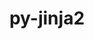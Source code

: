 ---
title: "py-jinja2"
layout: cache
categories: [package, develop-2024-12-01]
meta: {"versions": ["3.1.4"], "compilers": ["gcc@=11.1.0", "gcc@=11.4.0", "gcc@=13.2.0", "gcc@=7.3.1", "gcc@=9.4.0", "oneapi@=2024.2.1"], "oss": ["amzn2", "ubuntu20.04", "ubuntu22.04", "ubuntu24.04"], "platforms": ["linux"], "targets": ["aarch64", "neoverse_n1", "neoverse_v1", "neoverse_v2", "ppc64le", "x86_64_v3"], "stacks": ["aws-isc", "aws-isc-aarch64", "data-vis-sdk", "e4s", "e4s-neoverse-v2", "e4s-neoverse_v1", "e4s-oneapi", "e4s-power", "ml-linux-aarch64-cpu", "ml-linux-aarch64-cuda", "ml-linux-x86_64-cpu", "ml-linux-x86_64-cuda", "root"], "num_specs": 20, "num_specs_by_stack": {"aws-isc-aarch64": 2, "root": 20, "aws-isc": 1, "e4s-power": 2, "data-vis-sdk": 1, "e4s-neoverse_v1": 2, "e4s-neoverse-v2": 2, "e4s": 4, "e4s-oneapi": 2, "ml-linux-aarch64-cpu": 2, "ml-linux-aarch64-cuda": 2, "ml-linux-x86_64-cpu": 2, "ml-linux-x86_64-cuda": 2}}
spec_details: [{"hash": "q56afumldnvtdt44ttdpznal5ygj2sz7", "compiler": "gcc@=7.3.1", "versions": ["3.1.4"], "os": "amzn2", "platform": "linux", "target": "aarch64", "variants": ["build_system=python_pip", "~i18n"], "stacks": ["aws-isc-aarch64", "root"], "size": "-", "tarball": "https://binaries.spack.io/develop-2024-12-01/build_cache/linux-amzn2-aarch64/gcc-7.3.1/py-jinja2-3.1.4/linux-amzn2-aarch64-gcc-7.3.1-py-jinja2-3.1.4-q56afumldnvtdt44ttdpznal5ygj2sz7.spack"}, {"hash": "4ue52vohl3upulfmtkoaimjq55yj6wpe", "compiler": "gcc@=7.3.1", "versions": ["3.1.4"], "os": "amzn2", "platform": "linux", "target": "neoverse_n1", "variants": ["build_system=python_pip", "~i18n"], "stacks": ["aws-isc-aarch64", "root"], "size": "-", "tarball": "https://binaries.spack.io/develop-2024-12-01/build_cache/linux-amzn2-neoverse_n1/gcc-7.3.1/py-jinja2-3.1.4/linux-amzn2-neoverse_n1-gcc-7.3.1-py-jinja2-3.1.4-4ue52vohl3upulfmtkoaimjq55yj6wpe.spack"}, {"hash": "mfj5fwev2qlyayejvlyw2axnqj57rlyg", "compiler": "gcc@=7.3.1", "versions": ["3.1.4"], "os": "amzn2", "platform": "linux", "target": "x86_64_v3", "variants": ["build_system=python_pip", "~i18n"], "stacks": ["root", "aws-isc"], "size": "-", "tarball": "https://binaries.spack.io/develop-2024-12-01/build_cache/linux-amzn2-x86_64_v3/gcc-7.3.1/py-jinja2-3.1.4/linux-amzn2-x86_64_v3-gcc-7.3.1-py-jinja2-3.1.4-mfj5fwev2qlyayejvlyw2axnqj57rlyg.spack"}, {"hash": "hb7iy3gnv5qkpls5kpw2gu4hcfkdrxji", "compiler": "gcc@=9.4.0", "versions": ["3.1.4"], "os": "ubuntu20.04", "platform": "linux", "target": "ppc64le", "variants": ["build_system=python_pip", "~i18n"], "stacks": ["root", "e4s-power"], "size": "-", "tarball": "https://binaries.spack.io/develop-2024-12-01/build_cache/linux-ubuntu20.04-ppc64le/gcc-9.4.0/py-jinja2-3.1.4/linux-ubuntu20.04-ppc64le-gcc-9.4.0-py-jinja2-3.1.4-hb7iy3gnv5qkpls5kpw2gu4hcfkdrxji.spack"}, {"hash": "5clkphdgiu6ztnzjhwmsmwuruse2z365", "compiler": "gcc@=9.4.0", "versions": ["3.1.4"], "os": "ubuntu20.04", "platform": "linux", "target": "ppc64le", "variants": ["build_system=python_pip", "~i18n"], "stacks": ["root", "e4s-power"], "size": "-", "tarball": "https://binaries.spack.io/develop-2024-12-01/build_cache/linux-ubuntu20.04-ppc64le/gcc-9.4.0/py-jinja2-3.1.4/linux-ubuntu20.04-ppc64le-gcc-9.4.0-py-jinja2-3.1.4-5clkphdgiu6ztnzjhwmsmwuruse2z365.spack"}, {"hash": "g357luqotgxytbklkp6ojnxim7spla2s", "compiler": "gcc@=11.1.0", "versions": ["3.1.4"], "os": "ubuntu20.04", "platform": "linux", "target": "x86_64_v3", "variants": ["build_system=python_pip", "~i18n"], "stacks": ["root", "data-vis-sdk"], "size": "-", "tarball": "https://binaries.spack.io/develop-2024-12-01/build_cache/linux-ubuntu20.04-x86_64_v3/gcc-11.1.0/py-jinja2-3.1.4/linux-ubuntu20.04-x86_64_v3-gcc-11.1.0-py-jinja2-3.1.4-g357luqotgxytbklkp6ojnxim7spla2s.spack"}, {"hash": "s575tutfeykout6ujtx2ih7vbwtd453f", "compiler": "gcc@=11.4.0", "versions": ["3.1.4"], "os": "ubuntu22.04", "platform": "linux", "target": "neoverse_v1", "variants": ["build_system=python_pip", "~i18n"], "stacks": ["root", "e4s-neoverse_v1"], "size": "-", "tarball": "https://binaries.spack.io/develop-2024-12-01/build_cache/linux-ubuntu22.04-neoverse_v1/gcc-11.4.0/py-jinja2-3.1.4/linux-ubuntu22.04-neoverse_v1-gcc-11.4.0-py-jinja2-3.1.4-s575tutfeykout6ujtx2ih7vbwtd453f.spack"}, {"hash": "ahychafi4swdk3i6yi6cvmcltevnnkei", "compiler": "gcc@=11.4.0", "versions": ["3.1.4"], "os": "ubuntu22.04", "platform": "linux", "target": "neoverse_v1", "variants": ["build_system=python_pip", "~i18n"], "stacks": ["root", "e4s-neoverse_v1"], "size": "-", "tarball": "https://binaries.spack.io/develop-2024-12-01/build_cache/linux-ubuntu22.04-neoverse_v1/gcc-11.4.0/py-jinja2-3.1.4/linux-ubuntu22.04-neoverse_v1-gcc-11.4.0-py-jinja2-3.1.4-ahychafi4swdk3i6yi6cvmcltevnnkei.spack"}, {"hash": "i72554hstltb4xrust2k7hu7cnrfuhdw", "compiler": "gcc@=11.4.0", "versions": ["3.1.4"], "os": "ubuntu22.04", "platform": "linux", "target": "neoverse_v2", "variants": ["build_system=python_pip", "~i18n"], "stacks": ["root", "e4s-neoverse-v2"], "size": "-", "tarball": "https://binaries.spack.io/develop-2024-12-01/build_cache/linux-ubuntu22.04-neoverse_v2/gcc-11.4.0/py-jinja2-3.1.4/linux-ubuntu22.04-neoverse_v2-gcc-11.4.0-py-jinja2-3.1.4-i72554hstltb4xrust2k7hu7cnrfuhdw.spack"}, {"hash": "ejerfxdqrfxdmuqiwktetk3f72rl5fni", "compiler": "gcc@=11.4.0", "versions": ["3.1.4"], "os": "ubuntu22.04", "platform": "linux", "target": "neoverse_v2", "variants": ["build_system=python_pip", "~i18n"], "stacks": ["root", "e4s-neoverse-v2"], "size": "-", "tarball": "https://binaries.spack.io/develop-2024-12-01/build_cache/linux-ubuntu22.04-neoverse_v2/gcc-11.4.0/py-jinja2-3.1.4/linux-ubuntu22.04-neoverse_v2-gcc-11.4.0-py-jinja2-3.1.4-ejerfxdqrfxdmuqiwktetk3f72rl5fni.spack"}, {"hash": "qkxezsef3cjxotf3lqks2nrclafqrk7k", "compiler": "gcc@=11.4.0", "versions": ["3.1.4"], "os": "ubuntu22.04", "platform": "linux", "target": "x86_64_v3", "variants": ["build_system=python_pip", "~i18n"], "stacks": ["root", "e4s"], "size": "-", "tarball": "https://binaries.spack.io/develop-2024-12-01/build_cache/linux-ubuntu22.04-x86_64_v3/gcc-11.4.0/py-jinja2-3.1.4/linux-ubuntu22.04-x86_64_v3-gcc-11.4.0-py-jinja2-3.1.4-qkxezsef3cjxotf3lqks2nrclafqrk7k.spack"}, {"hash": "nbxr3wobuwy5wv65phpmuh3yg4moskqj", "compiler": "gcc@=11.4.0", "versions": ["3.1.4"], "os": "ubuntu22.04", "platform": "linux", "target": "x86_64_v3", "variants": ["build_system=python_pip", "~i18n"], "stacks": ["root", "e4s"], "size": "-", "tarball": "https://binaries.spack.io/develop-2024-12-01/build_cache/linux-ubuntu22.04-x86_64_v3/gcc-11.4.0/py-jinja2-3.1.4/linux-ubuntu22.04-x86_64_v3-gcc-11.4.0-py-jinja2-3.1.4-nbxr3wobuwy5wv65phpmuh3yg4moskqj.spack"}, {"hash": "ley5537qptrom4lb6yvmxwnnremojjey", "compiler": "gcc@=11.4.0", "versions": ["3.1.4"], "os": "ubuntu22.04", "platform": "linux", "target": "x86_64_v3", "variants": ["build_system=python_pip", "~i18n"], "stacks": ["root", "e4s"], "size": "-", "tarball": "https://binaries.spack.io/develop-2024-12-01/build_cache/linux-ubuntu22.04-x86_64_v3/gcc-11.4.0/py-jinja2-3.1.4/linux-ubuntu22.04-x86_64_v3-gcc-11.4.0-py-jinja2-3.1.4-ley5537qptrom4lb6yvmxwnnremojjey.spack"}, {"hash": "w2gzquh5suepfiysce7xyasnffshfqng", "compiler": "gcc@=11.4.0", "versions": ["3.1.4"], "os": "ubuntu22.04", "platform": "linux", "target": "x86_64_v3", "variants": ["build_system=python_pip", "~i18n"], "stacks": ["root", "e4s"], "size": "-", "tarball": "https://binaries.spack.io/develop-2024-12-01/build_cache/linux-ubuntu22.04-x86_64_v3/gcc-11.4.0/py-jinja2-3.1.4/linux-ubuntu22.04-x86_64_v3-gcc-11.4.0-py-jinja2-3.1.4-w2gzquh5suepfiysce7xyasnffshfqng.spack"}, {"hash": "s52tlq65q7yjr3f52wmhdjq7qggpyu2i", "compiler": "oneapi@=2024.2.1", "versions": ["3.1.4"], "os": "ubuntu22.04", "platform": "linux", "target": "x86_64_v3", "variants": ["build_system=python_pip", "~i18n"], "stacks": ["root", "e4s-oneapi"], "size": "-", "tarball": "https://binaries.spack.io/develop-2024-12-01/build_cache/linux-ubuntu22.04-x86_64_v3/oneapi-2024.2.1/py-jinja2-3.1.4/linux-ubuntu22.04-x86_64_v3-oneapi-2024.2.1-py-jinja2-3.1.4-s52tlq65q7yjr3f52wmhdjq7qggpyu2i.spack"}, {"hash": "ubttynhvv7gwvlbhsrgl4imhcgfbcngn", "compiler": "oneapi@=2024.2.1", "versions": ["3.1.4"], "os": "ubuntu22.04", "platform": "linux", "target": "x86_64_v3", "variants": ["build_system=python_pip", "~i18n"], "stacks": ["root", "e4s-oneapi"], "size": "-", "tarball": "https://binaries.spack.io/develop-2024-12-01/build_cache/linux-ubuntu22.04-x86_64_v3/oneapi-2024.2.1/py-jinja2-3.1.4/linux-ubuntu22.04-x86_64_v3-oneapi-2024.2.1-py-jinja2-3.1.4-ubttynhvv7gwvlbhsrgl4imhcgfbcngn.spack"}, {"hash": "nqqn4e7kmbwu42b6baiitzm7mgixhost", "compiler": "gcc@=13.2.0", "versions": ["3.1.4"], "os": "ubuntu24.04", "platform": "linux", "target": "aarch64", "variants": ["build_system=python_pip", "~i18n"], "stacks": ["root", "ml-linux-aarch64-cpu", "ml-linux-aarch64-cuda"], "size": "-", "tarball": "https://binaries.spack.io/develop-2024-12-01/build_cache/linux-ubuntu24.04-aarch64/gcc-13.2.0/py-jinja2-3.1.4/linux-ubuntu24.04-aarch64-gcc-13.2.0-py-jinja2-3.1.4-nqqn4e7kmbwu42b6baiitzm7mgixhost.spack"}, {"hash": "tvpmimq5svqdqonm43iybst4x42mocc7", "compiler": "gcc@=13.2.0", "versions": ["3.1.4"], "os": "ubuntu24.04", "platform": "linux", "target": "aarch64", "variants": ["build_system=python_pip", "~i18n"], "stacks": ["root", "ml-linux-aarch64-cpu", "ml-linux-aarch64-cuda"], "size": "-", "tarball": "https://binaries.spack.io/develop-2024-12-01/build_cache/linux-ubuntu24.04-aarch64/gcc-13.2.0/py-jinja2-3.1.4/linux-ubuntu24.04-aarch64-gcc-13.2.0-py-jinja2-3.1.4-tvpmimq5svqdqonm43iybst4x42mocc7.spack"}, {"hash": "bnebp6vslzjghxwet6oyxdzwdn5xnaio", "compiler": "gcc@=13.2.0", "versions": ["3.1.4"], "os": "ubuntu24.04", "platform": "linux", "target": "x86_64_v3", "variants": ["build_system=python_pip", "~i18n"], "stacks": ["root", "ml-linux-x86_64-cpu", "ml-linux-x86_64-cuda"], "size": "-", "tarball": "https://binaries.spack.io/develop-2024-12-01/build_cache/linux-ubuntu24.04-x86_64_v3/gcc-13.2.0/py-jinja2-3.1.4/linux-ubuntu24.04-x86_64_v3-gcc-13.2.0-py-jinja2-3.1.4-bnebp6vslzjghxwet6oyxdzwdn5xnaio.spack"}, {"hash": "zgctaxlhcnbki5uotqxkvfxmriyykk33", "compiler": "gcc@=13.2.0", "versions": ["3.1.4"], "os": "ubuntu24.04", "platform": "linux", "target": "x86_64_v3", "variants": ["build_system=python_pip", "~i18n"], "stacks": ["root", "ml-linux-x86_64-cpu", "ml-linux-x86_64-cuda"], "size": "-", "tarball": "https://binaries.spack.io/develop-2024-12-01/build_cache/linux-ubuntu24.04-x86_64_v3/gcc-13.2.0/py-jinja2-3.1.4/linux-ubuntu24.04-x86_64_v3-gcc-13.2.0-py-jinja2-3.1.4-zgctaxlhcnbki5uotqxkvfxmriyykk33.spack"}]
---